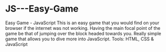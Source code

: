 # JS---Easy-Game
Easy Game - JavaScript  This is an easy game that you would find on your browser if the internet was not working. Having the main focal point of the game be that of jumping over the block headed towards you. Really simple game that allows you to dive more into JavaScript.  Tools: HTML, CSS &amp; JavaScript

